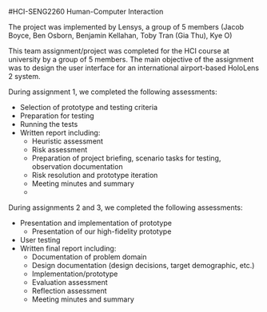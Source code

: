 #HCI-SENG2260 Human-Computer Interaction

The project was implemented by Lensys, a group of 5 members 
(Jacob Boyce, Ben Osborn, Benjamin Kellahan, Toby Tran (Gia Thu), Kye O)

This team assignment/project was completed for the HCI course at university by a group of 5 members. The main objective of the assignment was to design the user interface for an international airport-based HoloLens 2 system.

During assignment 1, we completed the following assessments:

- Selection of prototype and testing criteria
- Preparation for testing
- Running the tests
- Written report including:
  - Heuristic assessment
  - Risk assessment
  - Preparation of project briefing, scenario tasks for testing, observation documentation
  - Risk resolution and prototype iteration
  - Meeting minutes and summary
  - 
During assignments 2 and 3, we completed the following assessments:

- Presentation and implementation of prototype
  - Presentation of our high-fidelity prototype
- User testing
- Written final report including:
  - Documentation of problem domain
  - Design documentation (design decisions, target demographic, etc.)
  - Implementation/prototype
  - Evaluation assessment
  - Reflection assessment
  - Meeting minutes and summary
